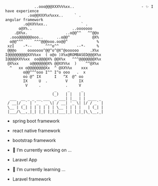      
                 ..ooo@@@XXX%%%xx..                              - ✨ I have experience
              .oo@@XXX%x%xxx..     ` .                               angular framework 
            .o@XX%%xx..               ` .
          o@X%..                  ..ooooooo
        .@X%x.                 ..o@@^^   ^^@@o
      .ooo@@@@@@ooo..      ..o@@^          @X%
      o@@^^^     ^^^@@@ooo.oo@@^             %
     xzI    -*--      ^^^o^^        --*-     %
     @@@o     ooooooo^@@^o^@X^@oooooo     .X%x
    I@@@@@@@@@XX%%xx  ( o@o )X%x@ROMBASED@@@X%x
    I@@@@XX%%xx  oo@@@@X% @@X%x   ^^^@@@@@@@X%x
     @X%xx     o@@@@@@@X% @@XX%%x  )    ^^@X%x
      ^   xx o@@@@@@@@Xx  ^ @XX%%x    xxx
            o@@^^^ooo I^^ I^o ooo   .  x
            oo @^ IX      I   ^X  @^ oo
            IX     U  .        V     IX
             V     .           .     V
                          _     _     _         
                         (_)   | |   | |        
      ___  __ _ _ __ ___  _ ___| |__ | | ____ _ 
     / __|/ _` | '_ ` _ \| / __| '_ \| |/ / _` |
     \__ | (_| | | | | | | \__ | | | |   | (_| |
     |___/\__,_|_| |_| |_|_|___|_| |_|_|\_\__,_|
                                            
                                            






- spring boot framework
- react native framework
- bootstrap framework

- 🔭 I’m currently working on ...

- Laravel App

- 🌱 I’m currently learning ...

- Laravel framework

<!--
**lahirusamishka/lahirusamishka** is a ✨ _special_ ✨ repository because its `README.md` (this file) appears on your GitHub profile.

Here are some ideas to get you started:

- 🔭 I’m currently working on ...
- 🌱 I’m currently learning ...
- 👯 I’m looking to collaborate on ...
- 🤔 I’m looking for help with ...
- 💬 Ask me about ...
- 📫 How to reach me: ...
- 😄 Pronouns: ...
- ⚡ Fun fact: ...
-->
